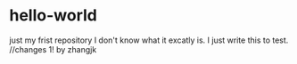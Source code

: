 # hello-world
just my frist repository
I don't know what it excatly is. I just write this to test.
//changes 1! by zhangjk
